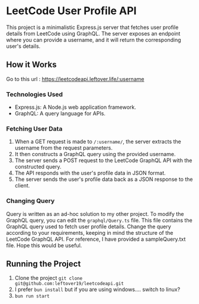 # LeetCode User Profile API

This project is a minimalistic Express.js server that fetches user profile details from LeetCode using GraphQL. The server exposes an endpoint where you can provide a username, and it will return the corresponding user's details.

## How it Works
Go to this url : 
https://leetcodeapi.leftover.life/:username

### Technologies Used

- Express.js: A Node.js web application framework.
- GraphQL: A query language for APIs.

### Fetching User Data

1. When a GET request is made to `/:username/`, the server extracts the username from the request parameters.
2. It then constructs a GraphQL query using the provided username.
3. The server sends a POST request to the LeetCode GraphQL API with the constructed query.
4. The API responds with the user's profile data in JSON format.
5. The server sends the user's profile data back as a JSON response to the client.

### Changing Query
Query is written as an ad-hoc solution to my other project. 
To modify the GraphQL query, you can edit the `graphql/Query.ts` file. This file contains the GraphQL query used to fetch user profile details. Change the query according to your requirements, keeping in mind the structure of the LeetCode GraphQL API.
For reference, I have provided a sampleQuery.txt file. Hope this would be useful.

## Running the Project
1. Clone the project `git clone git@github.com:leftover19/leetcodeapi.git `
2. I prefer `bun install` but if you are using windows.... switch to linux?
3. `bun run start`
